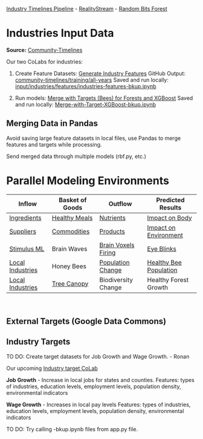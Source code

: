 [Industry Timelines Pipeline](../../../data-pipeline/timelines) - [RealityStream](../../) - [Random Bits Forest](../../models/random-bits-forest/)

# Industries Input Data

**Source:** [Community-Timelines](https://github.com/ModelEarth/community-timelines/tree/main/training/naics2/US/counties)

Our two CoLabs for industries:

1. Create Feature Datasets: [Generate Industry Features](https://colab.research.google.com/drive/1HJnuilyEFjBpZLrgxDa4S0diekwMeqnh?usp=sharing)
GitHub Output: [community-timelines/training/all-years](https://github.com/ModelEarth/community-timelines/tree/main/training/all-years)
Saved and run locally: [input/industries/features/industries-features-bkup.ipynb](features/industries-features-bkup.ipynb)

2. Run models: [Merge with Targets (Bees) for Forests and XGBoost](https://colab.research.google.com/drive/1zu0WcCiIJ5X3iN1Hd1KSW4dGn0JuodB8?usp=sharing)
Saved and run locally: [Merge-with-Target-XGBoost-bkup.ipynb](../../models/Merge-with-Target-XGBoost-bkup.ipynb)


## Merging Data in Pandas

Avoid saving large feature datasets in local files, use Pandas to merge features and targets while processing.

Send merged data through multiple models (rbf.py, etc.)

# Parallel Modeling Environments

| Inflow | Basket of Goods| Outflow | Predicted Results |
| ----------- | ----------- | ----------- | ----------- |
| [Ingredients](/data-commons/docs/food/) | [Healthy Meals](/OpenFootprint) | [Nutrients](/balance/) | [Impact on Body](/balance/label_checker.html) |
| [Suppliers](/data-pipeline/research/economy/) | [Commodities](/localsite/info/) | [Products](https://github.com/ModelEarth/OpenFootprint/tree/main/products/US) | [Impact on Environment](/community/tools/) |
| [Stimulus ML](/RealityStream/) | Brain Waves | [Brain Voxels Firing](/RealityStream/models/random-bits-forest/) | [Eye Blinks](/RealityStream/output/blinks/) |
| [Local Industries](/localsite/info/) | Honey Bees | [Population Change](/data-pipeline/research/bees/) | [Healthy Bee Population](/RealityStream/output/bees) |
| [Local Industries](/localsite/info/) | [Tree Canopy](/data-commons/docs/conservation/) | Biodiversity Change | Healthy Forest Growth |

<br>

## External Targets (Google Data Commons)

## Industry Targets

TO DO: Create target datasets for Job Growth and Wage Growth. - Ronan

Our upcoming [Industry target CoLab](https://colab.research.google.com/drive/19ReOauJDQHPU2a_Fln8-Kcgsd566IYtQ?usp=sharing)

**Job Growth** - Increase in local jobs for states and counties.
Features: types of industries, education levels, employment levels, population density, environmental indicators

**Wage Growth** - Increases in local pay levels
Features: types of industries, education levels, employment levels, population density, environmental indicators

TO DO: Try calling -bkup.ipynb files from app.py file.
